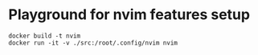 # Playground for nvim features setup

```
docker build -t nvim
docker run -it -v ./src:/root/.config/nvim nvim
```
